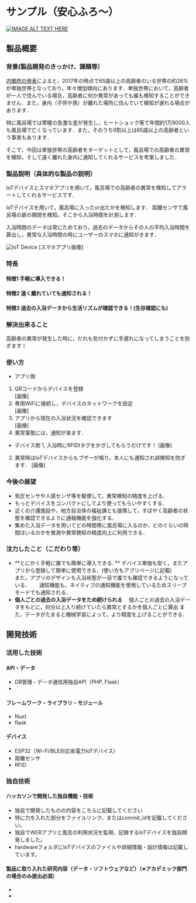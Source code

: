 # サンプル（安心ふろ〜）

[![IMAGE ALT TEXT HERE](https://jphacks.com/wp-content/uploads/2020/09/JPHACKS2020_ogp.jpg)](https://www.youtube.com/watch?v=G5rULR53uMk)
## 製品概要
### 背景(製品開発のきっかけ、課題等）
[内閣府の発表](https://www8.cao.go.jp/kourei/whitepaper/w-2017/html/zenbun/s1_2_1.html)によると，2017年の時点で65歳以上の高齢者のいる世帯の約26%が単独世帯となっており，年々増加傾向にあります．単独世帯において，高齢者が一人で住んでいる場合，高齢者に何か異常があっても誰も検知することができません．また，身内（子供や孫）が離れた場所に住んでいて検知が遅れる場合があります．

特に風呂場では寒暖の急激な差が発生し，ヒートショック等で年間約1万9000人も風呂場で亡くなっています．また，そのうち9割以上は65歳以上の高齢者という事実もあります．

そこで，今回は単独世帯の高齢者をターゲットとして，風呂場での高齢者の異常を検知，そして遠く離れた身内に通知してくれるサービスを考案しました．


### 製品説明（具体的な製品の説明）

IoTデバイスとスマホアプリを用いて，風呂場での高齢者の異常を検知してアラートしてくれるサービスです．

IoTデバイスを用いて，風呂場に入ったor出たかを検知します．
距離センサで風呂場の扉の開閉を検知，そこから入浴時間を計測します．

入浴時間のデータは常にためており，過去のデータからその人の平均入浴時間を算出し，異常な入浴時間の時にユーザーのスマホに通知がきます．

![IoT Device](https://user-images.githubusercontent.com/49345024/98411801-10a22600-20ba-11eb-8396-64ec01ce0d45.jpg)
[スマホアプリ画像]

### 特長
#### 特徴1 手軽に導入できる！

#### 特徴2 遠く離れていても通知される！

#### 特徴3 過去の入浴データから生活リズムが確認できる！(生存確認にも)

### 解決出来ること

高齢者の異常が発生した時に，だれも気付かずに手遅れになってしまうことを防ぎます！

### 使い方

* アプリ側
1. QRコードからデバイスを登録  
[画像]
2. 専用WiFiに接続し，デバイスのネットワークを設定  
[画像]
3. アプリから現在の入浴状況を確認できます  
[画像]
4. 異常事態には，通知が来ます．  


* デバイス側
1, 入浴時にRFIDtタグをかざしてもらうだけです！
[画像]
2. 異常時はIoTデバイスからもブザーが鳴り，本人にも通知され誤検知を防ぎます．
[画像]

### 今後の展望
* 気圧センサや人感センサ等を駆使して，異常検知の精度を上げる．
* もっとデバイスをコンパクトにしてより使ってもらいやすくする．
* 近くの介護施設や，地方自治体の福祉課とも提携して，すばやく高齢者の状態を確認できるように通報機能を強化する．
* 集めた入浴データを用いてどの時間帯に風呂場に入るのか，どのぐらいの時間はいるのかを推測や異常検知の精度向上に利用できる．


### 注力したこと（こだわり等）
* **とにかく手軽に誰でも簡単に導入できる. **
  デバイス単価も安く，またアプリから登録して簡単に使用できる．(使い方もアプリページに記載)  
  また，アプリのデザインも入浴状態が一目で誰でも確認できるようになっている．　　
  通知機能も，ネイティブの通知機能を使用しているためスリープモードでも通知される．
* **個人ごとの過去の入浴データをため続けられる**
　個人ごとの過去の入浴データをもとに，何分以上入り続けていたら異常とするかを個人ごとに算出
  また，データがたまると機械学習によって，より精度を上げることができる．
 
## 開発技術
### 活用した技術
#### API・データ
* DB管理・データ通信用独自API（PHP, Flask）
* 

#### フレームワーク・ライブラリ・モジュール
* Nuxt
* flask

#### デバイス
* ESP32（Wi-Fi/BLE対応省電力IoTデバイス）
* 距離センサ
* RFID

### 独自技術
#### ハッカソンで開発した独自機能・技術
* 独自で開発したものの内容をこちらに記載してください
* 特に力を入れた部分をファイルリンク、またはcommit_idを記載してください。
* 独自でWEBアプリと風呂の利用状況を監視、記録するIoTデバイスを独自開発しました。
* hardwareフォルダにIoTデバイスのファイルや詳細情報・設計情報は記載しています。

#### 製品に取り入れた研究内容（データ・ソフトウェアなど）（※アカデミック部門の場合のみ提出必須）
* 
* 
